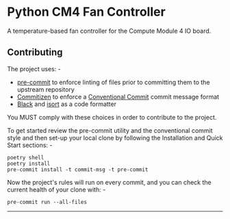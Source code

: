 # Python CM4 Fan Controller
A temperature-based fan controller for the Compute Module 4 IO board.

## Contributing
The project uses: -

- [pre-commit] to enforce linting of files prior to committing them to the upstream repository
- [Commitizen] to enforce a [Conventional Commit] commit message format
- [Black] and [isort] as a code formatter

You MUST comply with these choices in order to contribute to the project.

To get started review the pre-commit utility and the conventional commit style
and then set-up your local clone by following the Installation and Quick Start sections: -

    poetry shell
    poetry install
    pre-commit install -t commit-msg -t pre-commit

Now the project's rules will run on every commit, and you can check the current health
of your clone with: -

    pre-commit run --all-files

---

[black]: https://black.readthedocs.io/en/stable/
[commitizen]: https://commitizen-tools.github.io/commitizen/
[conventional commit]: https://www.conventionalcommits.org/en/v1.0.0/
[isort]: https://pycqa.github.io/isort/
[pre-commit]: https://pre-commit.com
